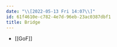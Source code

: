 ```yaml
---
date: "\\[2022-05-13 Fri 14:07\\]"
id: 61f4610e-c782-4e7d-96eb-23ac0387dbf1
title: Bridge
---
```


- [[GoF]]
